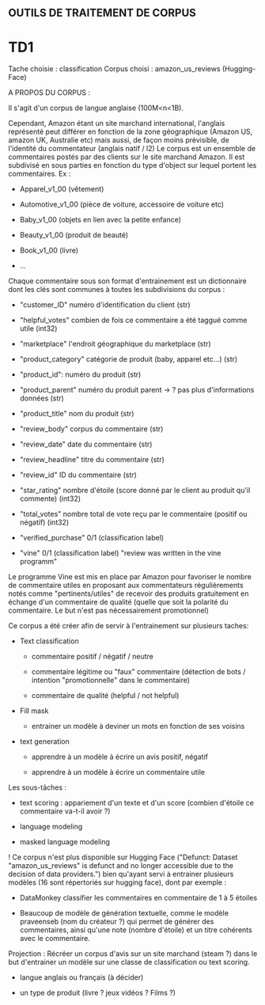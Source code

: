 ## OUTILS DE TRAITEMENT DE CORPUS ##

# TD1 #

Tache choisie : classification
Corpus choisi : amazon_us_reviews (Hugging-Face)


A PROPOS DU CORPUS :

Il s'agit d'un corpus de langue anglaise (100M<n<1B).


Cependant, Amazon étant un site marchand international, l'anglais représenté peut différer en fonction de la zone géographique (Amazon US, amazon UK, Australie etc) mais aussi, de façon moins prévisible, de l'identité du commentateur (anglais natif / l2)
Le corpus est un ensemble de commentaires postés par des clients sur le site marchand Amazon.
Il est subdivisé en sous parties en fonction du type d'object sur lequel portent les commentaires. Ex :

- Apparel_v1_00 (vêtement)

- Automotive_v1_00 (pièce de voiture, accessoire de voiture etc)

- Baby_v1_00 (objets en lien avec la petite enfance)

- Beauty_v1_00 (produit de beauté)

- Book_v1_00 (livre)

- ...


Chaque commentaire sous son format d'entrainement est un dictionnaire dont les clés sont communes à toutes les subdivisions du corpus :

- "customer_ID"        numéro d'identification du client   (str)

- "helpful_votes"      combien de fois ce commentaire a été taggué comme utile (int32)

- "marketplace"        l'endroit géographique du marketplace   (str)

- "product_category"   catégorie de produit (baby, apparel etc...) (str)

- "product_id":        numéro du produit (str)

- "product_parent"     numéro du produit parent        -> ? pas plus d'informations données (str)

- "product_title"      nom du produit (str)

- "review_body"        corpus du commentaire (str)

- "review_date"        date du commentaire (str)

- "review_headline"    titre du commentaire (str)

- "review_id"          ID du commentaire (str)

- "star_rating"        nombre d'étoile (score donné par le client au produit qu'il commente) (int32)

- "total_votes"        nombre total de vote reçu par le commentaire (positif ou négatif) (int32)

- "verified_purchase"  0/1 (classification label)

- "vine"               0/1 (classification label)  "review was written in the vine programm"


Le programme Vine est mis en place par Amazon pour favoriser le nombre de commentaire utiles en proposant aux commentateurs régulièrements notés comme "pertinents/utiles" de recevoir des produits gratuitement en échange d'un commentaire de qualité (quelle que soit la polarité du commentaire. Le but n'est pas nécessairement promotionnel)


Ce corpus a été créer afin de servir à l'entrainement sur plusieurs taches:

- Text classification

    - commentaire positif / négatif / neutre

    - commentaire légitime ou "faux" commentaire (détection de bots / intention "promotionnelle" dans le commentaire)

    - commentaire de qualité (helpful / not helpful)

- Fill mask

    - entrainer un modèle à deviner un mots en fonction de ses voisins

- text generation

    - apprendre à un modèle à écrire un avis positif, négatif

    - apprendre à un modèle à écrire un commentaire utile



Les sous-tâches :

- text scoring : appariement d'un texte et d'un score (combien d'étoile ce commentaire va-t-il avoir ?)

- language modeling

- masked language modeling



! Ce corpus n'est plus disponible sur Hugging Face ("Defunct: Dataset "amazon_us_reviews" is defunct and no longer accessible due to the decision of data providers.") bien qu'ayant servi à entrainer plusieurs modèles (16 sont répertoriés sur hugging face), dont par exemple :

- DataMonkey   classifier les commentaires en commentaire de 1 à 5 étoiles

- Beaucoup de modèle de génération textuelle, comme le modèle praveenseb (nom du créateur ?) qui permet de générer des commentaires, ainsi qu'une note (nombre d'étoile) et un titre cohérents avec le commentaire.


Projection :
Récréer un corpus d'avis sur un site marchand (steam ?) dans le but d'entrainer un modèle sur une classe de classification ou text scoring.

- langue anglais ou français (à décider)

- un type de produit (livre ? jeux vidéos ? Films ?)


